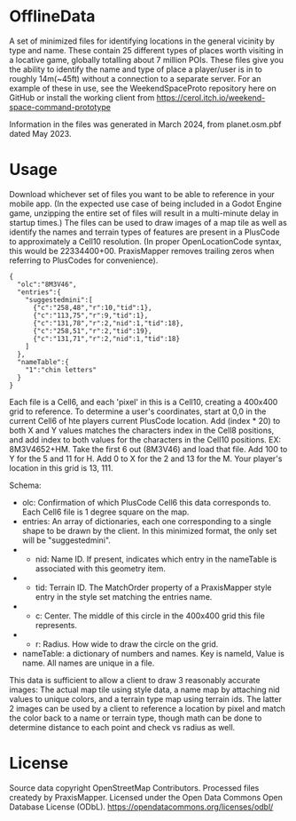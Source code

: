 # OfflineData
A set of minimized files for identifying locations in the general vicinity by type and name. These contain 25 different types of places worth visiting in a locative game, globally totalling about 7 million POIs. These files give you the ability to identify the name and type of place a player/user is in to roughly 14m(~45ft) without a connection to a separate server. For an example of these in use, see the WeekendSpaceProto repository here on GitHub or install the working client from https://cerol.itch.io/weekend-space-command-prototype

Information in the files was generated in March 2024, from planet.osm.pbf dated May 2023. 

# Usage
Download whichever set of files you want to be able to reference in your mobile app. (In the expected use case of being included in a Godot Engine game, unzipping the entire set of files will result in a multi-minute delay in startup times.)
The files can be used to draw images of a map tile as well as identify the names and terrain types of features are present in a PlusCode to approximately a Cell10 resolution. (In proper OpenLocationCode syntax, this would be 22334400+00. PraxisMapper removes trailing zeros when referring to PlusCodes for convenience).
```
{
  "olc":"8M3V46",
  "entries":{
    "suggestedmini":[
      {"c":"258,48","r":10,"tid":1},
      {"c":"113,75","r":9,"tid":1},
      {"c":"131,78","r":2,"nid":1,"tid":18},
      {"c":"258,51","r":2,"tid":19},
      {"c":"131,71","r":2,"nid":1,"tid":18}
    ]
  },
  "nameTable":{
    "1":"chin letters"
  }
}
```

Each file is a Cell6, and each 'pixel' in this is a Cell10, creating a 400x400 grid to reference. To determine a user's coordinates, start at 0,0 in the current Cell6 of hte players current PlusCode location. Add (index * 20) to both X and Y values matches the characters index in the Cell8 positions, and add index to both values for the characters in the Cell10 positions. EX: 8M3V4652+HM. Take the first 6 out (8M3V46) and load that file. Add 100 to Y for the 5 and 11 for H. Add 0 to X for the 2 and 13 for the M. Your player's location in this grid is 13, 111.

Schema:
* olc: Confirmation of which PlusCode Cell6 this data corresponds to. Each Cell6 file is 1 degree square on the map.
* entries: An array of dictionaries, each one corresponding to a single shape to be drawn by the client. In this minimized format, the only set will be "suggestedmini".
* * nid: Name ID. If present, indicates which entry in the nameTable is associated with this geometry item.
* * tid: Terrain ID. The MatchOrder property of a PraxisMapper style entry in the style set matching the entries name.
* * c: Center. The middle of this circle in the 400x400 grid this file represents.
* * r: Radius. How wide to draw the circle on the grid.
* nameTable: a dictionary of numbers and names. Key is nameId, Value is name. All names are unique in a file.

This data is sufficient to allow a client to draw 3 reasonably accurate images: The actual map tile using style data, a name map by attaching nid values to unique colors, and a terrain type map using terrain ids. The latter 2 images can be used by a client to reference a location by pixel and match the color back to a name or terrain type, though math can be done to determine distance to each point and check vs radius as well.

# License
Source data copyright OpenStreetMap Contributors. 
Processed files createdy by PraxisMapper. 
Licensed under the Open Data Commons Open Database License (ODbL). 
https://opendatacommons.org/licenses/odbl/
